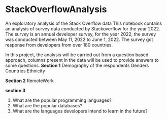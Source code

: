 # StackOverflowAnalysis
An exploratory analysis of the Stack Overflow data
This notebook contains an analysis of survey data conducted by Stackoverflow for the year 2022. 
The survey is an annual developer survey, for the year 2022, the survey was conducted between May 11, 2022 to June 1, 2022. 
The survey got response from developers from over 180 countries. 

In this project, the analysis will be carried out from a question based approach, columns present in the data will be used to provide answers to some questions. 
**Section 1**
Demography of the respondents
Genders
Countries
Ethnicity

**Section 2**
RemoteWork

**section 3**
1. What are the popular programming languages?
2. What are the popular databases?
3. What are the languages developers intend to learn in the future?
